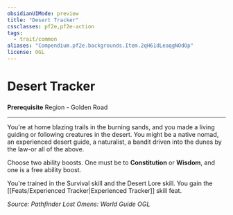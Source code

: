 ```yaml
---
obsidianUIMode: preview
title: "Desert Tracker"
cssclasses: pf2e,pf2e-action
tags:
  - trait/common
aliases: "Compendium.pf2e.backgrounds.Item.2qH61dLeaqgNOdOp"
license: OGL
---
```

# Desert Tracker

### 






**Prerequisite** Region - Golden Road

* * *

You're at home blazing trails in the burning sands, and you made a living guiding or following creatures in the desert. You might be a native nomad, an experienced desert guide, a naturalist, a bandit driven into the dunes by the law-or all of the above.

Choose two ability boosts. One must be to **Constitution** or **Wisdom**, and one is a free ability boost.

You're trained in the Survival skill and the Desert Lore skill. You gain the [[Feats/Experienced Tracker|Experienced Tracker]] skill feat.

*Source: Pathfinder Lost Omens: World Guide*
*OGL*